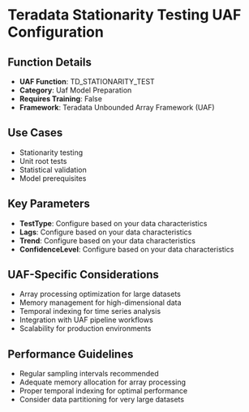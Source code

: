 # Teradata Stationarity Testing UAF Configuration

## Function Details
- **UAF Function**: TD_STATIONARITY_TEST
- **Category**: Uaf Model Preparation
- **Requires Training**: False
- **Framework**: Teradata Unbounded Array Framework (UAF)

## Use Cases
- Stationarity testing
- Unit root tests
- Statistical validation
- Model prerequisites

## Key Parameters
- **TestType**: Configure based on your data characteristics
- **Lags**: Configure based on your data characteristics
- **Trend**: Configure based on your data characteristics
- **ConfidenceLevel**: Configure based on your data characteristics

## UAF-Specific Considerations
- Array processing optimization for large datasets
- Memory management for high-dimensional data
- Temporal indexing for time series analysis
- Integration with UAF pipeline workflows
- Scalability for production environments

## Performance Guidelines
- Regular sampling intervals recommended
- Adequate memory allocation for array processing
- Proper temporal indexing for optimal performance
- Consider data partitioning for very large datasets

